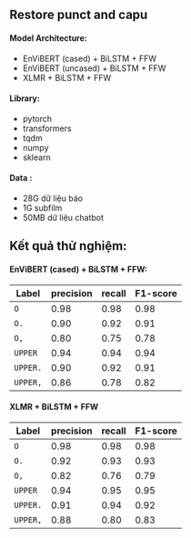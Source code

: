 ## Restore punct and capu
#### Model Architecture:
  + EnViBERT (cased) + BiLSTM + FFW
  + EnViBERT (uncased) + BiLSTM + FFW
  + XLMR + BiLSTM + FFW

#### Library:
  + pytorch
  + transformers
  + tqdm
  + numpy
  + sklearn
  
#### Data : 
  + 28G dữ liệu báo
  + 1G subfilm
  + 50MB dữ liệu chatbot
  
## Kết quả thử nghiệm:  
#### EnViBERT (cased) + BiLSTM + FFW:
Label | precision | recall | F1-score
---|---|---|---
`O` | 0.98 | 0.98 | 0.98 
`O.` | 0.90 | 0.92 | 0.91 
`O,` | 0.80 | 0.75 | 0.78 
`UPPER` | 0.94 | 0.94 | 0.94
`UPPER.` | 0.90 | 0.92 | 0.91
`UPPER,` | 0.86 | 0.78 | 0.82

#### XLMR + BiLSTM + FFW
Label | precision | recall | F1-score
---|---|---|---
`O` | 0.98 | 0.98 | 0.98 
`O.` | 0.92 | 0.93 | 0.93 
`O,` | 0.82 | 0.76 | 0.79 
`UPPER` | 0.94 | 0.95 | 0.95
`UPPER.` | 0.91 | 0.94 | 0.92
`UPPER,` | 0.88 | 0.80 | 0.83